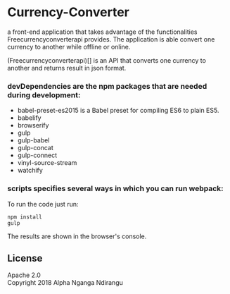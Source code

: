 # Currency-Converter

a front-end application that takes advantage of the functionalities Freecurrencyconverterapi provides. The application is able convert one currency to another while offline or online.

(Freecurrencyconverterapi)[] is an API that converts one currency to another and returns result in json format.

### devDependencies are the npm packages that are needed during development:

- babel-preset-es2015 is a Babel preset for compiling ES6 to plain ES5.
- babelify
- browserify
- gulp
- gulp-babel
- gulp-concat
- gulp-connect
- vinyl-source-stream
- watchify

### scripts specifies several ways in which you can run webpack:

To run the code just run:

```
npm install
gulp
```

The results are shown in the browser's console.

## License

Apache 2.0  
Copyright 2018 Alpha Nganga Ndirangu

<!-- // "babel-cli": "^6.26.0",
    // "babel-core": "^6.26.3",
    // "babel-loader": "^7.1.4",
    // "babel-preset-env": "^1.7.0",
    // "babel-preset-stage-2": "^6.24.1",
    // "live-server": "^1.2.0",
    // "lodash": "^4.17.10",
    // "webpack": "^4.12.0",
    // "webpack-cli": "^3.0.7" -->
